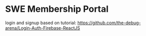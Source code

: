 # SWE Membership Portal

login and signup based on tutorial: https://github.com/the-debug-arena/Login-Auth-Firebase-ReactJS
